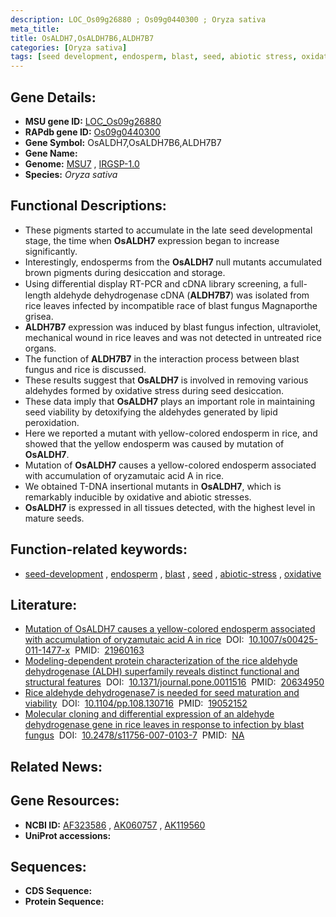```yaml
---
description: LOC_Os09g26880 ; Os09g0440300 ; Oryza sativa
meta_title:
title: OsALDH7,OsALDH7B6,ALDH7B7
categories: [Oryza sativa]
tags: [seed development, endosperm, blast, seed, abiotic stress, oxidative]
---
```


## Gene Details:
- **MSU gene ID:** [LOC_Os09g26880](http://rice.uga.edu/cgi-bin/ORF_infopage.cgi?orf=LOC_Os09g26880)  
- **RAPdb gene ID:** [Os09g0440300](https://rapdb.dna.affrc.go.jp/locus/?name=Os09g0440300)  
- **Gene Symbol:** OsALDH7,OsALDH7B6,ALDH7B7
- **Gene Name:**
- **Genome:**  [MSU7](http://rice.uga.edu/)&nbsp;,&nbsp;[IRGSP-1.0](https://rapdb.dna.affrc.go.jp/download/irgsp1.html)
- **Species:** *Oryza sativa*

## Functional Descriptions:
   - These pigments started to accumulate in the late seed developmental stage, the time when **OsALDH7** expression began to increase significantly.
   - Interestingly, endosperms from the **OsALDH7** null mutants accumulated brown pigments during desiccation and storage.
   - Using diﬀerential display RT-PCR and cDNA library screening, a full-length aldehyde dehydrogenase cDNA (**ALDH7B7**) was isolated from rice leaves infected by incompatible race of blast fungus Magnaporthe grisea.
   - **ALDH7B7** expression was induced by blast fungus infection, ultraviolet, mechanical wound in rice leaves and was not detected in untreated rice organs.
   - The function of **ALDH7B7** in the interaction process between blast fungus and rice is discussed.
   - These results suggest that **OsALDH7** is involved in removing various aldehydes formed by oxidative stress during seed desiccation.
   - These data imply that **OsALDH7** plays an important role in maintaining seed viability by detoxifying the aldehydes generated by lipid peroxidation.
   - Here we reported a mutant with yellow-colored endosperm in rice, and showed that the yellow endosperm was caused by mutation of **OsALDH7**.
   - Mutation of **OsALDH7** causes a yellow-colored endosperm associated with accumulation of oryzamutaic acid A in rice.
   - We obtained T-DNA insertional mutants in **OsALDH7**, which is remarkably inducible by oxidative and abiotic stresses.
   - **OsALDH7** is expressed in all tissues detected, with the highest level in mature seeds.

## Function-related keywords:
   - [seed-development](/tags/seed-development/)&nbsp;,&nbsp;[endosperm](/tags/endosperm/)&nbsp;,&nbsp;[blast](/tags/blast/)&nbsp;,&nbsp;[seed](/tags/seed/)&nbsp;,&nbsp;[abiotic-stress](/tags/abiotic-stress/)&nbsp;,&nbsp;[oxidative](/tags/oxidative/)

## Literature:
   - [Mutation of OsALDH7 causes a yellow-colored endosperm associated with accumulation of oryzamutaic acid A in rice](https://www.doi.org/10.1007/s00425-011-1477-x)&nbsp;&nbsp;DOI:&nbsp;&nbsp;[10.1007/s00425-011-1477-x](https://www.doi.org/10.1007/s00425-011-1477-x)&nbsp;&nbsp;PMID:&nbsp;&nbsp;[21960163](https://pubmed.ncbi.nlm.nih.gov/21960163/)
   - [Modeling-dependent protein characterization of the rice aldehyde dehydrogenase (ALDH) superfamily reveals distinct functional and structural features](https://www.doi.org/10.1371/journal.pone.0011516)&nbsp;&nbsp;DOI:&nbsp;&nbsp;[10.1371/journal.pone.0011516](https://www.doi.org/10.1371/journal.pone.0011516)&nbsp;&nbsp;PMID:&nbsp;&nbsp;[20634950](https://pubmed.ncbi.nlm.nih.gov/20634950/)
   - [Rice aldehyde dehydrogenase7 is needed for seed maturation and viability](https://www.doi.org/10.1104/pp.108.130716)&nbsp;&nbsp;DOI:&nbsp;&nbsp;[10.1104/pp.108.130716](https://www.doi.org/10.1104/pp.108.130716)&nbsp;&nbsp;PMID:&nbsp;&nbsp;[19052152](https://pubmed.ncbi.nlm.nih.gov/19052152/)
   - [Molecular cloning and differential expression of an aldehyde dehydrogenase gene in rice leaves in response to infection by blast fungus](https://www.doi.org/10.2478/s11756-007-0103-7)&nbsp;&nbsp;DOI:&nbsp;&nbsp;[10.2478/s11756-007-0103-7](https://www.doi.org/10.2478/s11756-007-0103-7)&nbsp;&nbsp;PMID:&nbsp;&nbsp;[NA](https://pubmed.ncbi.nlm.nih.gov/NA/)

## Related News:

## Gene Resources:
- **NCBI ID:**  [AF323586](http://www.ncbi.nlm.nih.gov/nuccore/AF323586)&nbsp;,&nbsp;[AK060757](http://www.ncbi.nlm.nih.gov/nuccore/AK060757)&nbsp;,&nbsp;[AK119560](http://www.ncbi.nlm.nih.gov/nuccore/AK119560)
- **UniProt accessions:** [](https://www.uniprot.org/uniprotkb//entry)

## Sequences:
- **CDS Sequence:**
- **Protein Sequence:**
